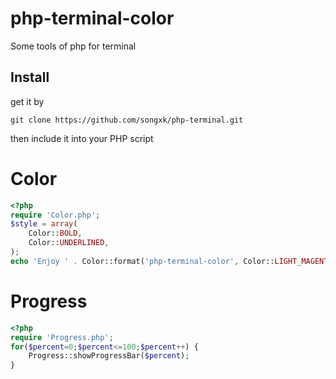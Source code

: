 # php-terminal-color
Some tools of php for terminal

## Install

get it by

`git clone https://github.com/songxk/php-terminal.git`

then include it into your PHP script

# Color
``` php
<?php
require 'Color.php';
$style = array(
    Color::BOLD,
    Color::UNDERLINED,
);
echo 'Enjoy ' . Color::format('php-terminal-color', Color::LIGHT_MAGENTA, $style) . ' library';
```

# Progress
```php
<?php
require 'Progress.php';
for($percent=0;$percent<=100;$percent++) {
    Progress::showProgressBar($percent);
}
```
